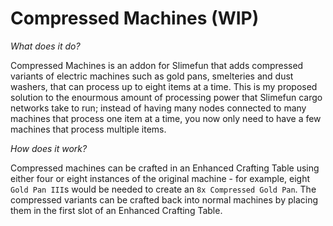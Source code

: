 # Compressed Machines (WIP)
_What does it do?_

Compressed Machines is an addon for Slimefun that adds compressed variants of electric machines such as gold pans, smelteries and dust washers, that can process up to eight items at a time. This is my proposed solution to the enourmous amount of processing power that Slimefun cargo networks take to run; instead of having many nodes connected to many machines that process one item at a time, you now only need to have a few machines that process multiple items.


_How does it work?_

Compressed machines can be crafted in an Enhanced Crafting Table using either four or eight instances of the original machine - for example, eight `Gold Pan III`s would be needed to create an `8x Compressed Gold Pan`. The compressed variants can be crafted back into normal machines by placing them in the first slot of an Enhanced Crafting Table.
